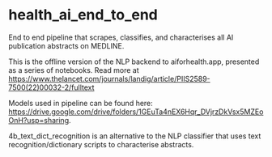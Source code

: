 # health_ai_end_to_end
End to end pipeline that scrapes, classifies, and characterises all AI publication abstracts on MEDLINE.

This is the offline version of the NLP backend to aiforhealth.app, presented as a series of notebooks.
Read more at https://www.thelancet.com/journals/landig/article/PIIS2589-7500(22)00032-2/fulltext

Models used in pipeline can be found here: https://drive.google.com/drive/folders/1GEuTa4nEX6Hqr_DVjrzDkVsx5MZEoOnH?usp=sharing.

4b_text_dict_recognition is an alternative to the NLP classifier that uses text recognition/dictionary scripts to characterise abstracts.
